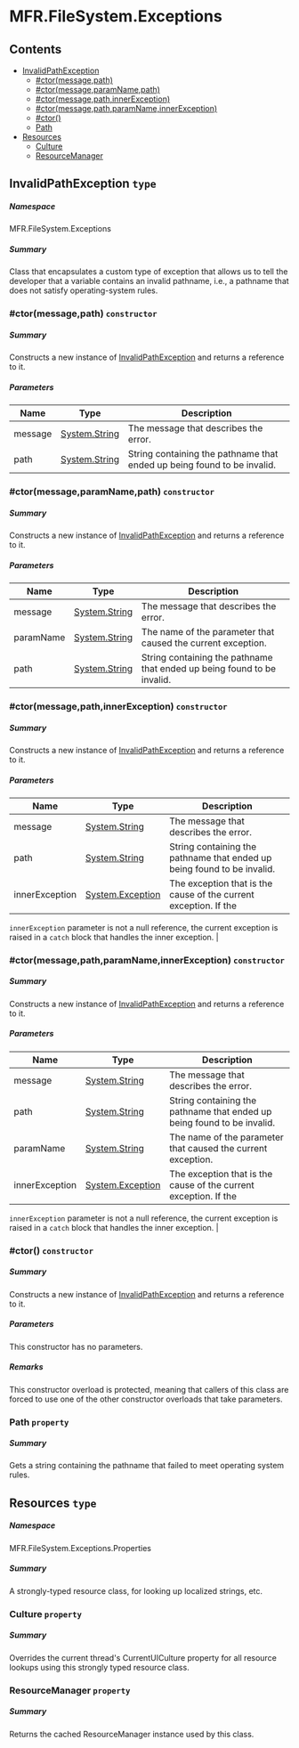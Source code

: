 <a name='assembly'></a>
# MFR.FileSystem.Exceptions

## Contents

- [InvalidPathException](#T-MFR-FileSystem-Exceptions-InvalidPathException 'MFR.FileSystem.Exceptions.InvalidPathException')
  - [#ctor(message,path)](#M-MFR-FileSystem-Exceptions-InvalidPathException-#ctor-System-String,System-String- 'MFR.FileSystem.Exceptions.InvalidPathException.#ctor(System.String,System.String)')
  - [#ctor(message,paramName,path)](#M-MFR-FileSystem-Exceptions-InvalidPathException-#ctor-System-String,System-String,System-String- 'MFR.FileSystem.Exceptions.InvalidPathException.#ctor(System.String,System.String,System.String)')
  - [#ctor(message,path,innerException)](#M-MFR-FileSystem-Exceptions-InvalidPathException-#ctor-System-String,System-String,System-Exception- 'MFR.FileSystem.Exceptions.InvalidPathException.#ctor(System.String,System.String,System.Exception)')
  - [#ctor(message,path,paramName,innerException)](#M-MFR-FileSystem-Exceptions-InvalidPathException-#ctor-System-String,System-String,System-String,System-Exception- 'MFR.FileSystem.Exceptions.InvalidPathException.#ctor(System.String,System.String,System.String,System.Exception)')
  - [#ctor()](#M-MFR-FileSystem-Exceptions-InvalidPathException-#ctor 'MFR.FileSystem.Exceptions.InvalidPathException.#ctor')
  - [Path](#P-MFR-FileSystem-Exceptions-InvalidPathException-Path 'MFR.FileSystem.Exceptions.InvalidPathException.Path')
- [Resources](#T-MFR-FileSystem-Exceptions-Properties-Resources 'MFR.FileSystem.Exceptions.Properties.Resources')
  - [Culture](#P-MFR-FileSystem-Exceptions-Properties-Resources-Culture 'MFR.FileSystem.Exceptions.Properties.Resources.Culture')
  - [ResourceManager](#P-MFR-FileSystem-Exceptions-Properties-Resources-ResourceManager 'MFR.FileSystem.Exceptions.Properties.Resources.ResourceManager')

<a name='T-MFR-FileSystem-Exceptions-InvalidPathException'></a>
## InvalidPathException `type`

##### Namespace

MFR.FileSystem.Exceptions

##### Summary

Class that encapsulates a custom type of exception that allows us to
tell the developer that a variable contains an invalid pathname, i.e., a
pathname that does not satisfy operating-system rules.

<a name='M-MFR-FileSystem-Exceptions-InvalidPathException-#ctor-System-String,System-String-'></a>
### #ctor(message,path) `constructor`

##### Summary

Constructs a new instance of [InvalidPathException](#T-MFR-FileSystem-Exceptions-InvalidPathException 'MFR.FileSystem.Exceptions.InvalidPathException') and returns
a reference to it.

##### Parameters

| Name | Type | Description |
| ---- | ---- | ----------- |
| message | [System.String](http://msdn.microsoft.com/query/dev14.query?appId=Dev14IDEF1&l=EN-US&k=k:System.String 'System.String') | The message that describes the error. |
| path | [System.String](http://msdn.microsoft.com/query/dev14.query?appId=Dev14IDEF1&l=EN-US&k=k:System.String 'System.String') | String containing the pathname that ended up being found to be invalid. |

<a name='M-MFR-FileSystem-Exceptions-InvalidPathException-#ctor-System-String,System-String,System-String-'></a>
### #ctor(message,paramName,path) `constructor`

##### Summary

Constructs a new instance of [InvalidPathException](#T-MFR-FileSystem-Exceptions-InvalidPathException 'MFR.FileSystem.Exceptions.InvalidPathException') and returns
a reference to it.

##### Parameters

| Name | Type | Description |
| ---- | ---- | ----------- |
| message | [System.String](http://msdn.microsoft.com/query/dev14.query?appId=Dev14IDEF1&l=EN-US&k=k:System.String 'System.String') | The message that describes the error. |
| paramName | [System.String](http://msdn.microsoft.com/query/dev14.query?appId=Dev14IDEF1&l=EN-US&k=k:System.String 'System.String') | The name of the parameter that caused the current exception. |
| path | [System.String](http://msdn.microsoft.com/query/dev14.query?appId=Dev14IDEF1&l=EN-US&k=k:System.String 'System.String') | String containing the pathname that ended up being found to be invalid. |

<a name='M-MFR-FileSystem-Exceptions-InvalidPathException-#ctor-System-String,System-String,System-Exception-'></a>
### #ctor(message,path,innerException) `constructor`

##### Summary

Constructs a new instance of [InvalidPathException](#T-MFR-FileSystem-Exceptions-InvalidPathException 'MFR.FileSystem.Exceptions.InvalidPathException') and returns
a reference to it.

##### Parameters

| Name | Type | Description |
| ---- | ---- | ----------- |
| message | [System.String](http://msdn.microsoft.com/query/dev14.query?appId=Dev14IDEF1&l=EN-US&k=k:System.String 'System.String') | The message that describes the error. |
| path | [System.String](http://msdn.microsoft.com/query/dev14.query?appId=Dev14IDEF1&l=EN-US&k=k:System.String 'System.String') | String containing the pathname that ended up being found to be invalid. |
| innerException | [System.Exception](http://msdn.microsoft.com/query/dev14.query?appId=Dev14IDEF1&l=EN-US&k=k:System.Exception 'System.Exception') | The exception that is the cause of the current exception. If the
`innerException` parameter is not a null reference,
the current exception is raised in a `catch` block
that handles the inner exception. |

<a name='M-MFR-FileSystem-Exceptions-InvalidPathException-#ctor-System-String,System-String,System-String,System-Exception-'></a>
### #ctor(message,path,paramName,innerException) `constructor`

##### Summary

Constructs a new instance of [InvalidPathException](#T-MFR-FileSystem-Exceptions-InvalidPathException 'MFR.FileSystem.Exceptions.InvalidPathException') and returns
a reference to it.

##### Parameters

| Name | Type | Description |
| ---- | ---- | ----------- |
| message | [System.String](http://msdn.microsoft.com/query/dev14.query?appId=Dev14IDEF1&l=EN-US&k=k:System.String 'System.String') | The message that describes the error. |
| path | [System.String](http://msdn.microsoft.com/query/dev14.query?appId=Dev14IDEF1&l=EN-US&k=k:System.String 'System.String') | String containing the pathname that ended up being found to be invalid. |
| paramName | [System.String](http://msdn.microsoft.com/query/dev14.query?appId=Dev14IDEF1&l=EN-US&k=k:System.String 'System.String') | The name of the parameter that caused the current exception. |
| innerException | [System.Exception](http://msdn.microsoft.com/query/dev14.query?appId=Dev14IDEF1&l=EN-US&k=k:System.Exception 'System.Exception') | The exception that is the cause of the current exception. If the
`innerException` parameter is not a null reference,
the current exception is raised in a `catch` block
that handles the inner exception. |

<a name='M-MFR-FileSystem-Exceptions-InvalidPathException-#ctor'></a>
### #ctor() `constructor`

##### Summary

Constructs a new instance of [InvalidPathException](#T-MFR-FileSystem-Exceptions-InvalidPathException 'MFR.FileSystem.Exceptions.InvalidPathException') and returns
a reference to it.

##### Parameters

This constructor has no parameters.

##### Remarks

This constructor overload is protected, meaning that callers of this
class are forced to use one of the other constructor overloads that
take parameters.

<a name='P-MFR-FileSystem-Exceptions-InvalidPathException-Path'></a>
### Path `property`

##### Summary

Gets a string containing the pathname that failed to meet operating
system rules.

<a name='T-MFR-FileSystem-Exceptions-Properties-Resources'></a>
## Resources `type`

##### Namespace

MFR.FileSystem.Exceptions.Properties

##### Summary

A strongly-typed resource class, for looking up localized strings, etc.

<a name='P-MFR-FileSystem-Exceptions-Properties-Resources-Culture'></a>
### Culture `property`

##### Summary

Overrides the current thread's CurrentUICulture property for all
  resource lookups using this strongly typed resource class.

<a name='P-MFR-FileSystem-Exceptions-Properties-Resources-ResourceManager'></a>
### ResourceManager `property`

##### Summary

Returns the cached ResourceManager instance used by this class.
